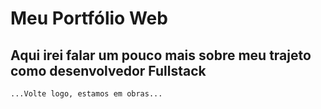 # Meu Portfólio Web

## Aqui irei falar um pouco mais sobre meu trajeto como desenvolvedor Fullstack

`...Volte logo, estamos em obras...`
